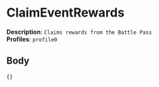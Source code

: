 # ClaimEventRewards

**Description**: `Claims rewards from the Battle Pass` \
**Profiles**: `profile0`

## Body

```js
{}
```
